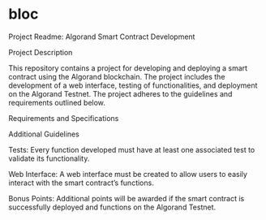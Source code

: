 # bloc
Project Readme: Algorand Smart Contract Development

Project Description

This repository contains a project for developing and deploying a smart contract using the Algorand blockchain. The project includes the development of a web interface, testing of functionalities, and deployment on the Algorand Testnet. The project adheres to the guidelines and requirements outlined below.

Requirements and Specifications

Additional Guidelines

Tests: Every function developed must have at least one associated test to validate its functionality.

Web Interface: A web interface must be created to allow users to easily interact with the smart contract’s functions.

Bonus Points: Additional points will be awarded if the smart contract is successfully deployed and functions on the Algorand Testnet.
